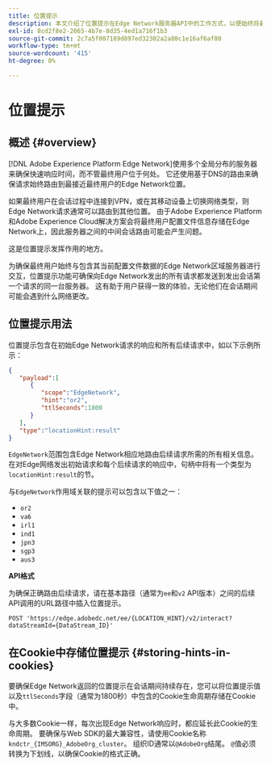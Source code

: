 ```yaml
---
title: 位置提示
description: 本文介绍了位置提示在Edge Network服务器API中的工作方式，以便始终将最终用户请求路由到同一服务器。
exl-id: 8cd2f8e2-2065-4b7e-8d35-4ed1a716f1b3
source-git-commit: 2c7a5f007189d897ed32302a2a80c1e16af6af80
workflow-type: tm+mt
source-wordcount: '415'
ht-degree: 0%

---
```


# 位置提示

## 概述 {#overview}

[!DNL Adobe Experience Platform Edge Network]使用多个全局分布的服务器来确保快速响应时间，而不管最终用户位于何处。 它还使用基于DNS的路由来确保请求始终路由到最接近最终用户的Edge Network位置。

如果最终用户在会话过程中连接到VPN，或在其移动设备上切换网络类型，则Edge Network请求通常可以路由到其他位置。 由于Adobe Experience Platform和Adobe Experience Cloud解决方案会将最终用户配置文件信息存储在Edge Network上，因此服务器之间的中间会话路由可能会产生问题。

这是位置提示发挥作用的地方。

为确保最终用户始终与包含其当前配置文件数据的Edge Network区域服务器进行交互，位置提示功能可确保向Edge Network发出的所有请求都发送到发出会话第一个请求的同一台服务器。 这有助于用户获得一致的体验，无论他们在会话期间可能会遇到什么网络更改。

## 位置提示用法

位置提示包含在初始Edge Network请求的响应和所有后续请求中，如以下示例所示：

```json
{
   "payload":[
      {
         "scope":"EdgeNetwork",
         "hint":"or2",
         "ttlSeconds":1800
      }
   ],
   "type":"locationHint:result"
}
```

`EdgeNetwork`范围包含Edge Network相应地路由后续请求所需的所有相关信息。 在对Edge网络发出初始请求和每个后续请求的响应中，句柄中将有一个类型为`locationHint:result`的节。

与`EdgeNetwork`作用域关联的提示可以包含以下值之一：

* `or2`
* `va6`
* `irl1`
* `ind1`
* `jpn3`
* `sgp3`
* `aus3`

**API格式**

为确保正确路由后续请求，请在基本路径（通常为`ee`和`v2` API版本）之间的后续API调用的URL路径中插入位置提示。

```http
POST 'https://edge.adobedc.net/ee/{LOCATION_HINT}/v2/interact?dataStreamId={DataStream_ID}'
```

## 在Cookie中存储位置提示 {#storing-hints-in-cookies}

要确保Edge Network返回的位置提示在会话期间持续存在，您可以将位置提示值以及`ttlSeconds`字段（通常为1800秒）中包含的Cookie生命周期存储在Cookie中。

与大多数Cookie一样，每次出现Edge Network响应时，都应延长此Cookie的生命周期。 要确保与Web SDK的最大兼容性，请使用Cookie名称`kndctr_{IMSORG}_AdobeOrg_cluster`。 组织ID通常以`@AdobeOrg`结尾。 `@`值必须转换为下划线，以确保Cookie的格式正确。
